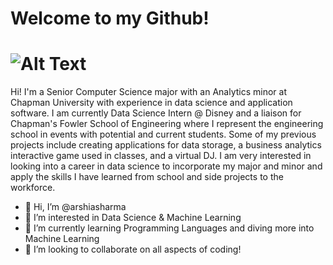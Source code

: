 # Welcome to my Github!
# ![Alt Text](https://media0.giphy.com/media/Nx0rz3jtxtEre/giphy.gif?cid=ecf05e47qh4nmys6fm6igttuttla8i3dc0dzfdtor6ws7uic&rid=giphy.gif&ct=g)

Hi! I'm a Senior Computer Science major with an Analytics minor at Chapman University with experience in data science and application software. I am currently Data Science Intern @ Disney and a liaison for Chapman's Fowler School of Engineering where I represent the engineering school in events with potential and current students. Some of my previous projects include creating applications for data storage, a business analytics interactive game used in classes, and a virtual DJ. I am very interested in looking into a career in data science to incorporate my major and minor and apply the skills I have learned from school and side projects to the workforce.

- 👋 Hi, I’m @arshiasharma
- 👀 I’m interested in Data Science & Machine Learning
- 🌱 I’m currently learning Programming Languages and diving more into Machine Learning
- 💞️ I’m looking to collaborate on all aspects of coding!

<!---
arshiasharma/arshiasharma is a ✨ special ✨ repository because its `README.md` (this file) appears on your GitHub profile.
You can click the Preview link to take a look at your changes.
--->
